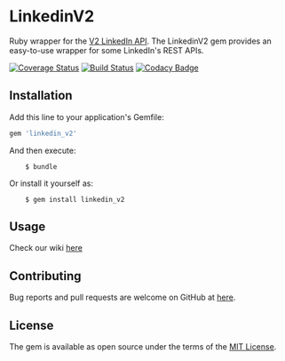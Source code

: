 # LinkedinV2
Ruby wrapper for the [V2 LinkedIn API](https://docs.microsoft.com/en-us/linkedin/consumer/integrations/self-serve/sign-in-with-linkedin?context=linkedin/consumer/context). The LinkedinV2 gem provides an easy-to-use wrapper for some LinkedIn's REST APIs.

[![Coverage Status](https://coveralls.io/repos/github/rockcontent/linkedin-api-v2/badge.svg?branch=add_coveralls)](https://coveralls.io/github/rockcontent/linkedin-api-v2?branch=add_coveralls)
[![Build Status](https://travis-ci.org/rockcontent/linkedin-api-v2.svg?branch=master)](https://travis-ci.org/rockcontent/linkedin-api-v2)
[![Codacy Badge](https://api.codacy.com/project/badge/Grade/447640e487cb4db793d32a89be154dfe)](https://app.codacy.com/app/lucasteles22/linkedin-api-v2?utm_source=github.com&utm_medium=referral&utm_content=rockcontent/linkedin-api-v2&utm_campaign=Badge_Grade_Settings)

## Installation

Add this line to your application's Gemfile:

```ruby
gem 'linkedin_v2'
```

And then execute:

```shell
    $ bundle
```

Or install it yourself as:

```shell
    $ gem install linkedin_v2
```

## Usage

Check our wiki [here](https://github.com/rockcontent/linkedin-api-v2/wiki)

## Contributing

Bug reports and pull requests are welcome on GitHub at [here](https://github.com/rockcontent/linkedin-api-v2).

## License

The gem is available as open source under the terms of the [MIT License](https://opensource.org/licenses/MIT).
